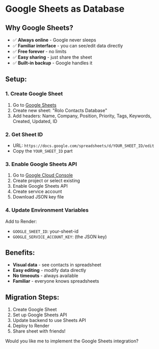 # Google Sheets as Database

## Why Google Sheets?
- ✅ **Always online** - Google never sleeps
- ✅ **Familiar interface** - you can see/edit data directly
- ✅ **Free forever** - no limits
- ✅ **Easy sharing** - just share the sheet
- ✅ **Built-in backup** - Google handles it

## Setup:

### 1. Create Google Sheet
1. Go to [Google Sheets](https://sheets.google.com)
2. Create new sheet: "Rolo Contacts Database"
3. Add headers: Name, Company, Position, Priority, Tags, Keywords, Created, Updated, ID

### 2. Get Sheet ID
- URL: `https://docs.google.com/spreadsheets/d/YOUR_SHEET_ID/edit`
- Copy the `YOUR_SHEET_ID` part

### 3. Enable Google Sheets API
1. Go to [Google Cloud Console](https://console.cloud.google.com/)
2. Create project or select existing
3. Enable Google Sheets API
4. Create service account
5. Download JSON key file

### 4. Update Environment Variables
Add to Render:
- `GOOGLE_SHEET_ID`: your-sheet-id
- `GOOGLE_SERVICE_ACCOUNT_KEY`: (the JSON key)

## Benefits:
- **Visual data** - see contacts in spreadsheet
- **Easy editing** - modify data directly
- **No timeouts** - always available
- **Familiar** - everyone knows spreadsheets

## Migration Steps:
1. Create Google Sheet
2. Set up Google Sheets API
3. Update backend to use Sheets API
4. Deploy to Render
5. Share sheet with friends!

Would you like me to implement the Google Sheets integration? 
